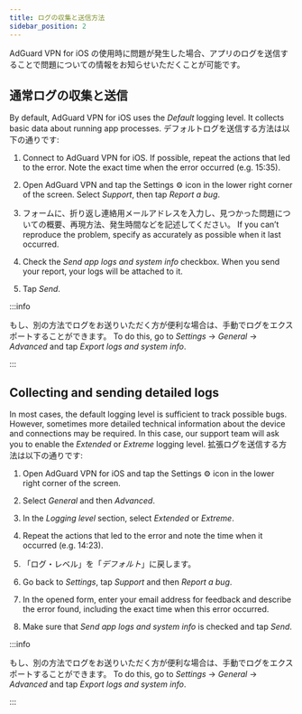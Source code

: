 ```yaml
---
title: ログの収集と送信方法
sidebar_position: 2
---
```


AdGuard VPN for iOS の使用時に問題が発生した場合、アプリのログを送信することで問題についての情報をお知らせいただくことが可能です。

## 通常ログの収集と送信

By default, AdGuard VPN for iOS uses the *Default* logging level. It collects basic data about running app processes. デフォルトログを送信する方法は以下の通りです:

1. Connect to AdGuard VPN for iOS. If possible, repeat the actions that led to the error. Note the exact time when the error occurred (e.g. 15:35).

2. Open AdGuard VPN and tap the Settings ⚙ icon in the lower right corner of the screen. Select *Support*, then tap *Report a bug*.

3. フォームに、折り返し連絡用メールアドレスを入力し、見つかった問題についての概要、再現方法、発生時間などを記述してください。 If you can’t reproduce the problem, specify as accurately as possible when it last occurred.

4. Check the *Send app logs and system info* checkbox. When you send your report, your logs will be attached to it.

5. Tap *Send*.

:::info

もし、別の方法でログをお送りいただく方が便利な場合は、手動でログをエクスポートすることができます。 To do this, go to *Settings* → *General* → *Advanced* and tap *Export logs and system info*.

:::

## Collecting and sending detailed logs

In most cases, the default logging level is sufficient to track possible bugs. However, sometimes more detailed technical information about the device and connections may be required. In this case, our support team will ask you to enable the *Extended* or *Extreme* logging level. 拡張ログを送信する方法は以下の通りです:

1. Open AdGuard VPN for iOS and tap the Settings ⚙ icon in the lower right corner of the screen.

2. Select *General* and then *Advanced*.

3. In the *Logging level* section, select *Extended* or *Extreme*.

4. Repeat the actions that led to the error and note the time when it occurred (e.g. 14:23).

5. 「ログ・レベル」を「*デフォルト*」に戻します。

6. Go back to *Settings*, tap *Support* and then *Report a bug*.

7. In the opened form, enter your email address for feedback and describe the error found, including the exact time when this error occurred.

8. Make sure that *Send app logs and system info* is checked and tap *Send*.

:::info

もし、別の方法でログをお送りいただく方が便利な場合は、手動でログをエクスポートすることができます。 To do this, go to *Settings* → *General* → *Advanced* and tap *Export logs and system info*.

:::
